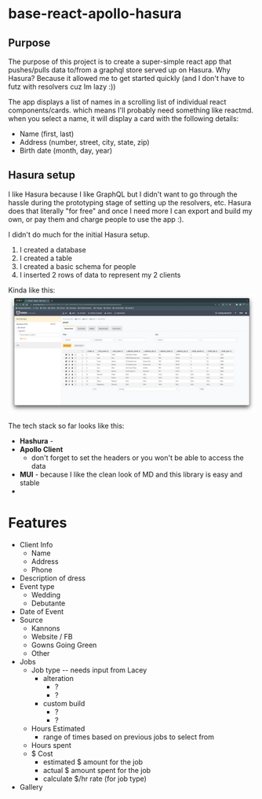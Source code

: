 # base-react-apollo-hasura

## Purpose
The purpose of this project is to create a super-simple react app that pushes/pulls data to/from a graphql store served up on Hasura. Why Hasura? Because it allowed me to get started quickly (and I don't have to futz with resolvers cuz Im lazy :))

The app displays a list of names in a scrolling list of individual react components/cards. which means I'll probably need something like reactmd. when you select a name, it will display a card with the following details:
   * Name (first, last)
   * Address (number, street, city, state, zip)
   * Birth date (month, day, year)

## Hasura setup
I like Hasura because I like GraphQL but I didn't want to go through the hassle during the prototyping stage of setting up the resolvers, etc. Hasura does that literally "for free" and once I need more I can export and build my own, or pay them and charge people to use the app :).

I didn't do much for the initial Hasura setup.

1. I created a database
2. I created a table
3. I created a basic schema for people
4. I inserted 2 rows of data to represent my 2 clients

Kinda like this:
![Hashura](/public/hashura-db.png)

The tech stack so far looks like this:

* **Hashura** - 
* **Apollo Client**
  * don't forget to set the headers or you won't be able to access the data
* **MUI** - because I like the clean look of MD and this library is easy and stable
* 

# Features
* Client Info
  * Name
  * Address
  * Phone
* Description of dress
* Event type
  * Wedding
  * Debutante
* Date of Event
* Source
  * Kannons
  * Website / FB
  * Gowns Going Green
  * Other
* Jobs
  * Job type -- needs input from Lacey
    * alteration
      * ? 
      * ?
    * custom build
      * ?
      * ?
  * Hours Estimated
    * range of times based on previous jobs to select from
  * Hours spent
  * $ Cost
    * estimated $ amount for the job
    * actual $ amount spent for the job 
    * calculate $/hr rate (for job type)
* Gallery